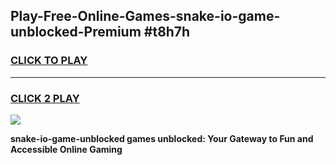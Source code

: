 
## Play-Free-Online-Games-snake-io-game-unblocked-Premium #t8h7h
<h3>
<a href="https://premium.freeplayer.one?title=snake-io-game-unblocked&ref=8M">CLICK TO PLAY</a></h3>
<hr>

<h3>
<a href="https://premium.freeplayer.one?title=snake-io-game-unblocked&ref=8M">CLICK 2 PLAY</a>
  
</h3>

<a href="https://premium.freeplayer.one?title=snake-io-game-unblocked&ref=8M"><img src="https://clearcache.store/games.png"></a>


**snake-io-game-unblocked games unblocked: Your Gateway to Fun and Accessible Online Gaming**

